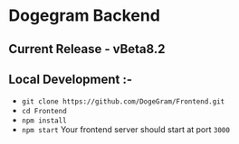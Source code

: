 # Dogegram Backend

## Current Release - vBeta8.2

## Local Development :-
- `git clone https://github.com/DogeGram/Frontend.git`
- `cd Frontend`
- `npm install`
- `npm start`
Your frontend server should start at port `3000`
